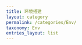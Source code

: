 ```yaml
---
title: 环境搭建
layout: category
permalink: /categories/Env/
taxonomy: Env
entries_layout: list
---
```

